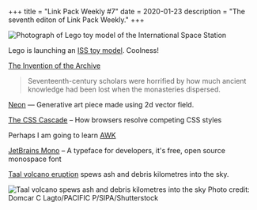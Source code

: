 +++
title = "Link Pack Weekly #7"
date = 2020-01-23
description = "The seventh editon of Link Pack Weekly."
+++

<div class="bannerImage">
    <img src="images/photo-lego-model-iss.jpg" alt="Photograph of Lego toy model of the International Space Station">
</div>

Lego is launching an [ISS toy model](http://www.collectspace.com/news/news-012120a-lego-international-space-station.html). Coolness!

[The Invention of the Archive](https://daily.jstor.org/the-invention-of-the-archive/)
> Seventeenth-century scholars were horrified by how much ancient knowledge had been lost when the monasteries dispersed.

[Neon](https://neon-v1.netlify.com/) — Generative art piece made using 2d vector field.

[The CSS Cascade](https://wattenberger.com/blog/css-cascade) – How browsers resolve competing CSS styles

Perhaps I am going to learn [AWK](https://blog.jpalardy.com/posts/why-learn-awk/)

[JetBrains Mono](https://www.jetbrains.com/lp/mono/#intro) – A typeface for developers,  it's free, open source monospace font

[Taal volcano eruption](https://goo.gl/maps/B2x2DQGQyb18WL6i6) spews ash and debris kilometres into the sky.

![Taal volcano spews ash and debris kilometres into the sky](/images/taal-volcano-eruption.jpg)
Photo credit: Domcar C Lagto/PACIFIC P/SIPA/Shutterstock